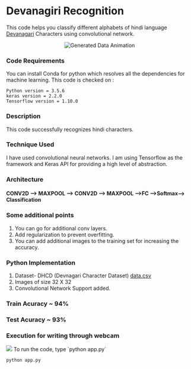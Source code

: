 # Devanagiri Recognition 
This code helps you classify different alphabets of hindi language [Devanagari](https://en.wikipedia.org/wiki/Devanagari) Characters using convolutional network. 
<p align="center">
<img src="images/devanagari_generate.gif" title="Generated Data Animation" alt="Generated Data Animation">
</p>

### Code Requirements
You can install Conda for python which resolves all the dependencies for machine learning. This code is checked on :
```
Python version = 3.5.6
keras version = 2.2.0
Tensorflow version = 1.10.0

```


### Description
This code successfully recognizes hindi characters.

### Technique Used

I have used convolutional neural networks.
I am using Tensorflow as the framework and Keras API for providing a high level of abstraction.

### Architecture

#### CONV2D --> MAXPOOL --> CONV2D --> MAXPOOL -->FC -->Softmax--> Classification

### Some additional points

1) You can go for additional conv layers.
2) Add regularization to prevent overfitting.
3) You can add additional images to the training set for increasing the accuracy.


### Python  Implementation

1) Dataset- DHCD (Devnagari Character Dataset) [data.csv](https://drive.google.com/open?id=1YLL4gAWg6W_L9NNPSMhsv8J6Rq_lNWbI)
2) Images of size 32 X 32
4) Convolutional Network Support added.

### Train Acuracy ~ 94%
### Test Acuracy ~ 93%

### Execution for writing through webcam
<img src="https://github.com/Priyanshuuu/Hindi-Alphabets-Recognition/blob/master/images/sample_video.gif">
To run the code, type `python app.py`

```
python app.py
```





